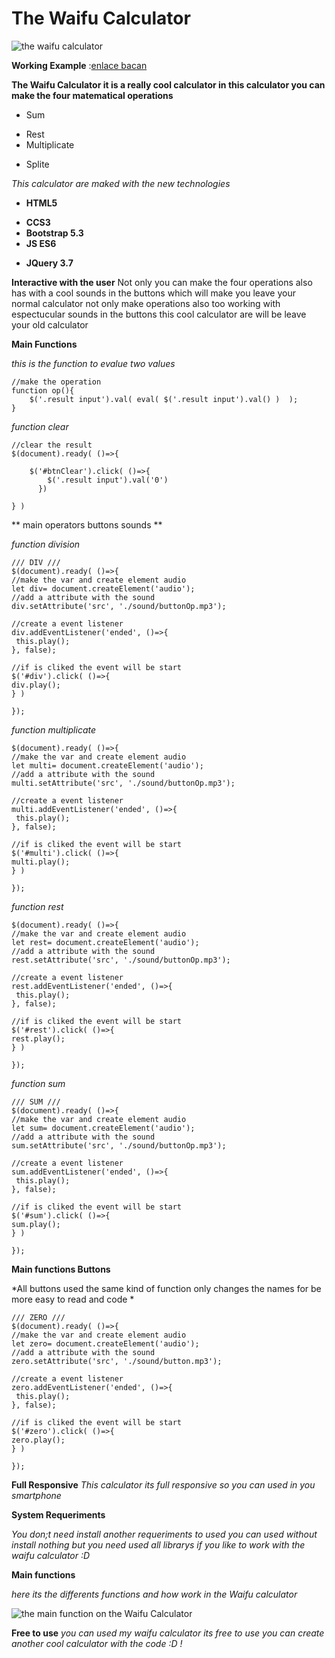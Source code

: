 # The Waifu Calculator 

![the waifu calculator](https://i.imgur.com/Fqyawnp.png)

**Working Example**
:[enlace bacan](https://pentest4.fun)

**The Waifu Calculator it is a really cool calculator
in this calculator you can make the four matematical operations**

- Sum
* Rest
* Multiplicate
+ Splite


*This calculator are maked with the new technologies*

- **HTML5**
* **CCS3**
* **Bootstrap 5.3**
* **JS ES6**
+ **JQuery 3.7** 

**Interactive with the user**
Not only you can make the four operations also
has with a cool sounds in the buttons
which will make you leave your normal calculator
not only make operations also too 
working with espectucular sounds in the buttons
this cool calculator are will be leave your old calculator

**Main Functions**

*this is the function to evalue two values*
```
//make the operation
function op(){
    $('.result input').val( eval( $('.result input').val() )  );
}
```

*function clear*
```
//clear the result
$(document).ready( ()=>{

    $('#btnClear').click( ()=>{
        $('.result input').val('0')
      })

} )
```
** main operators buttons sounds **

*function division*
```
/// DIV ///
$(document).ready( ()=>{
//make the var and create element audio
let div= document.createElement('audio');
//add a attribute with the sound
div.setAttribute('src', './sound/buttonOp.mp3');

//create a event listener
div.addEventListener('ended', ()=>{
 this.play();
}, false);

//if is cliked the event will be start
$('#div').click( ()=>{
div.play();
} )

});
```

*function multiplicate*
```
$(document).ready( ()=>{
//make the var and create element audio
let multi= document.createElement('audio');
//add a attribute with the sound
multi.setAttribute('src', './sound/buttonOp.mp3');

//create a event listener
multi.addEventListener('ended', ()=>{
 this.play();
}, false);

//if is cliked the event will be start
$('#multi').click( ()=>{
multi.play();
} )

});
```

*function rest*
```
$(document).ready( ()=>{
//make the var and create element audio
let rest= document.createElement('audio');
//add a attribute with the sound
rest.setAttribute('src', './sound/buttonOp.mp3');

//create a event listener
rest.addEventListener('ended', ()=>{
 this.play();
}, false);

//if is cliked the event will be start
$('#rest').click( ()=>{
rest.play();
} )

});

```

*function sum*
```
/// SUM ///
$(document).ready( ()=>{
//make the var and create element audio
let sum= document.createElement('audio');
//add a attribute with the sound
sum.setAttribute('src', './sound/buttonOp.mp3');

//create a event listener
sum.addEventListener('ended', ()=>{
 this.play();
}, false);

//if is cliked the event will be start
$('#sum').click( ()=>{
sum.play();
} )

});
```

**Main functions Buttons**

*All buttons used the same kind of function only changes the names for be more easy to read and code *

```
/// ZERO ///
$(document).ready( ()=>{
//make the var and create element audio
let zero= document.createElement('audio');
//add a attribute with the sound
zero.setAttribute('src', './sound/button.mp3');

//create a event listener
zero.addEventListener('ended', ()=>{
 this.play();
}, false);

//if is cliked the event will be start
$('#zero').click( ()=>{
zero.play();
} )

});
```

**Full Responsive**
*This calculator its full responsive so you can used in you smartphone*

**System Requeriments**

*You don;t need install another requeriments to used you can used without install nothing but you need used all librarys 
 if you like to work with the waifu calculator :D*

**Main functions**

*here its the differents functions and how work in the Waifu calculator*

![the main function on the Waifu Calculator](https://i.imgur.com/qOHYIZb.jpeg)

**Free to use** 
*you can used my waifu calculator its free to use you can create another cool calculator with the code :D !*
